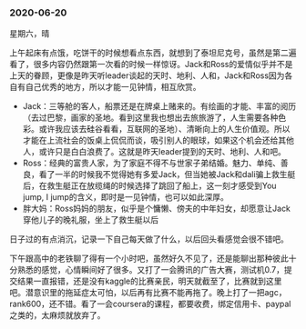 ### 2020-06-20

星期六，晴

上午起床有点饿，吃饼干的时候想看点东西，就想到了泰坦尼克号，虽然是第二遍看了，很多内容仍然跟第一次看的时候一样惊讶。Jack和Ross的爱情似乎并不是上天的眷顾，更像是昨天听leader谈起的天时、地利、人和，Jack和Ross因为各自有自己优秀的地方，所以才能一见钟情，相互欣赏。

+ Jack：三等舱的客人，船票还是在牌桌上赌来的。有绘画的才能、丰富的阅历（去过巴黎，画家的圣地。看到这里我也想出去旅旅游了，人生需要各种色彩。或许我应该去硅谷看看，互联网的圣地）、清晰向上的人生价值观。所以才能在上流社会的饭桌上侃侃而谈，吸引别人的眼球，如果这个机会还给其他人，或许只是白白浪费了。这就是昨天leader提到的天时、地利、人和吧。
+ Ross：经典的富贵人家，为了家庭不得不与世家子弟结婚。魅力、单纯、善良，看了一半的时候我不觉得她有多爱Jack，但当她被Jack和dali骗上救生艇后，在救生艇正在放缆绳的时候选择了跳回了船上，这一刻才感受到You jump, I jump的含义，即时是一见钟情，也可以如此深厚。
+ 胖大妈：Ross妈妈的朋友，似乎是个慵懒、傍夫的中年妇女，却愿意让Jack穿他儿子的晚礼服，坐上了救生艇以后

日子过的有点消沉，记录一下自己每天做了什么，以后回头看感觉会很不错吧。

下午跟高中的老铁聊了得有一个小时吧，虽然好久不见了，还是能聊出那种彼此十分熟悉的感觉，心情瞬间好了很多。又打了一会腾讯的广告大赛，测试机0.7，提交结果一直报错，还是没有kaggle的比赛亲民，明天就截至了，比赛就到这里吧。潜意识里的拖延症太可怕，以后再有比赛不能再拖了。晚上打了一把agc，rank600，还不错。看了一会coursera的课程，都要收费，绑定信用卡、paypal之类的，太麻烦就放弃了。

